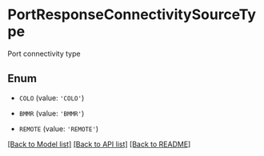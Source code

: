 # PortResponseConnectivitySourceType

Port connectivity type

## Enum

* `COLO` (value: `'COLO'`)

* `BMMR` (value: `'BMMR'`)

* `REMOTE` (value: `'REMOTE'`)

[[Back to Model list]](../README.md#documentation-for-models) [[Back to API list]](../README.md#documentation-for-api-endpoints) [[Back to README]](../README.md)


